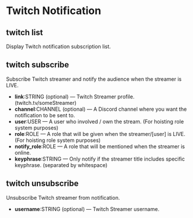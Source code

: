 # Twitch Notification

## twitch list

Display Twitch notification subscription list.

## twitch subscribe

Subscribe Twitch streamer and notify the audience when the streamer is LIVE.

* **link**:STRING (optional) — Twitch Streamer profile. (twitch.tv/someStreamer)
* **channel**:CHANNEL (optional) — A Discord channel where you want the notification to be sent to.
* **user**:USER — A user who involved / own the stream. (For hoisting role system purposes)
* **role**:ROLE — A role that will be given when the streamer/\[user] is LIVE. (For hoisting role system purposes)
* **notify\_role**:ROLE — A role that will be mentioned when the streamer is online.
* **keyphrase**:STRING — Only notify if the streamer title includes specific keyphrase. (separated by whitespace)

## twitch unsubscribe

Unsubscribe Twitch streamer from notification.

* **username**:STRING (optional) — Twitch Streamer username.
